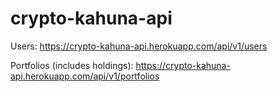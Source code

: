 # crypto-kahuna-api
Users: https://crypto-kahuna-api.herokuapp.com/api/v1/users

Portfolios (includes holdings): https://crypto-kahuna-api.herokuapp.com/api/v1/portfolios